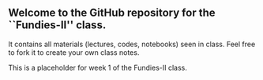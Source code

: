 ## Welcome to the GitHub repository for the ``Fundies-II'' class.

It contains all materials (lectures, codes, notebooks) seen in class.
Feel free to fork it to create your own class notes.

This is a placeholder for week 1 of the Fundies-II class.





